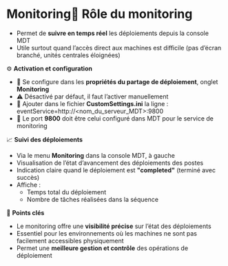 # Monitoring👀 **Rôle du monitoring**

- Permet de **suivre en temps réel** les déploiements depuis la console MDT
- Utile surtout quand l’accès direct aux machines est difficile (pas d’écran branché, unités centrales éloignées)



⚙️ **Activation et configuration**

- 🔧 Se configure dans les **propriétés du partage de déploiement**, onglet **Monitoring**
- ⚠️ Désactivé par défaut, il faut l’activer manuellement
- 📝 Ajouter dans le fichier **CustomSettings.ini** la ligne : eventService=http://<nom_du_serveur_MDT>:9800
- 🔌 Le port **9800** doit être celui configuré dans MDT pour le service de monitoring



📈 **Suivi des déploiements**

- Via le menu **Monitoring** dans la console MDT, à gauche
- Visualisation de l’état d’avancement des déploiements des postes
- Indication claire quand le déploiement est **"completed"** (terminé avec succès)
- Affiche :
  - Temps total du déploiement
  - Nombre de tâches réalisées dans la séquence



🔑 **Points clés**

- Le monitoring offre une **visibilité précise** sur l’état des déploiements
- Essentiel pour les environnements où les machines ne sont pas facilement accessibles physiquement
- Permet une **meilleure gestion et contrôle** des opérations de déploiement
